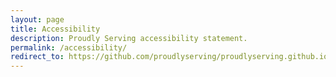 ```yaml
---
layout: page
title: Accessibility
description: Proudly Serving accessibility statement.
permalink: /accessibility/
redirect_to: https://github.com/proudlyserving/proudlyserving.github.io/wiki/Accessibility
---
```



